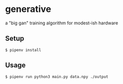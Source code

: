 # generative
a "big gan" training algorithm for modest-ish hardware

## Setup
```$ pipenv install```

## Usage
```$ pipenv run python3 main.py data.npy ./output```
